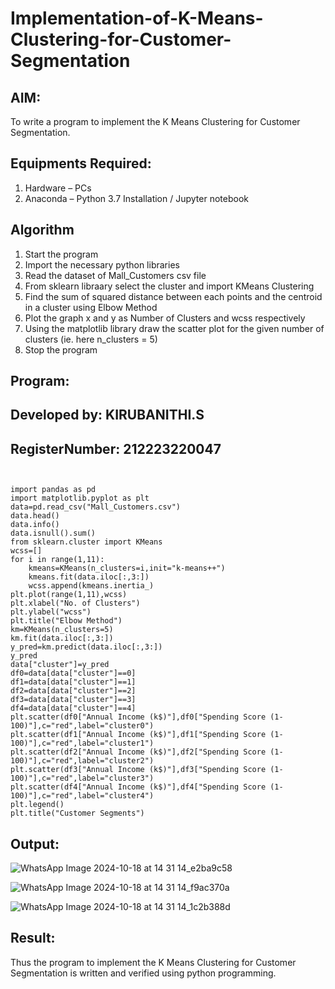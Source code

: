 # Implementation-of-K-Means-Clustering-for-Customer-Segmentation

## AIM:
To write a program to implement the K Means Clustering for Customer Segmentation.

## Equipments Required:
1. Hardware – PCs
2. Anaconda – Python 3.7 Installation / Jupyter notebook

## Algorithm
1. Start the program
2. Import the necessary python libraries
3. Read the dataset of Mall_Customers csv file
4. From sklearn libraary select the cluster and import KMeans Clustering
5. Find the sum of squared distance between each points and the centroid in a cluster using Elbow Method
6. Plot the graph x and y as Number of Clusters and wcss respectively
7. Using the matplotlib library draw the scatter plot for the given number of clusters (ie. here n_clusters = 5)
8. Stop the program

## Program:
## Developed by: KIRUBANITHI.S
## RegisterNumber: 212223220047
```


import pandas as pd
import matplotlib.pyplot as plt
data=pd.read_csv("Mall_Customers.csv")
data.head()
data.info()
data.isnull().sum()
from sklearn.cluster import KMeans
wcss=[]
for i in range(1,11):
    kmeans=KMeans(n_clusters=i,init="k-means++")
    kmeans.fit(data.iloc[:,3:])
    wcss.append(kmeans.inertia_)
plt.plot(range(1,11),wcss)
plt.xlabel("No. of Clusters")
plt.ylabel("wcss")
plt.title("Elbow Method")
km=KMeans(n_clusters=5)
km.fit(data.iloc[:,3:])
y_pred=km.predict(data.iloc[:,3:])
y_pred
data["cluster"]=y_pred
df0=data[data["cluster"]==0]
df1=data[data["cluster"]==1]
df2=data[data["cluster"]==2]
df3=data[data["cluster"]==3]
df4=data[data["cluster"]==4]
plt.scatter(df0["Annual Income (k$)"],df0["Spending Score (1-100)"],c="red",label="cluster0")
plt.scatter(df1["Annual Income (k$)"],df1["Spending Score (1-100)"],c="red",label="cluster1")
plt.scatter(df2["Annual Income (k$)"],df2["Spending Score (1-100)"],c="red",label="cluster2")
plt.scatter(df3["Annual Income (k$)"],df3["Spending Score (1-100)"],c="red",label="cluster3")
plt.scatter(df4["Annual Income (k$)"],df4["Spending Score (1-100)"],c="red",label="cluster4")
plt.legend()
plt.title("Customer Segments")
```

## Output:
![WhatsApp Image 2024-10-18 at 14 31 14_e2ba9c58](https://github.com/user-attachments/assets/3e61d38e-c9d2-414b-bf68-3fbe61e825d1)

![WhatsApp Image 2024-10-18 at 14 31 14_f9ac370a](https://github.com/user-attachments/assets/4cdb6de1-7216-4c8d-b674-3ac7a3f8c81e)

![WhatsApp Image 2024-10-18 at 14 31 14_1c2b388d](https://github.com/user-attachments/assets/885bb26b-0ceb-4180-8b4d-31d37750c60a)

## Result:
Thus the program to implement the K Means Clustering for Customer Segmentation is written and verified using python programming.
